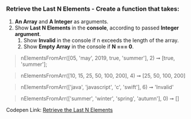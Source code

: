 ### Retrieve the Last N Elements - Create a function that takes: 

1. **An Array** and **A Integer** as arguments. 
1. Show **Last N Elements** in the **console**, according to passed **Integer argument**.
    1. Show **Invalid** in the console if n exceeds the length of the array.
    1. Show **Empty Array** in the console  if **N === 0**.

> nElementsFromArr([05, 'may', 2019, true, 'summer'], 2) ➞ [true, 'summer'];

> nElementsFromArr([10, 15, 25, 50, 100, 200], 4) ➞ [25, 50, 100, 200]

> nElementsFromArr(['java', 'javascript', 'c', 'swift'], 6) ➞ 'Invalid'

> nElementsFromArr(['summer', 'winter', 'spring', 'autumn'], 0) ➞ []

Codepen Link: [Retrieve the Last N Elements](https://codepen.io/naveencoder/pen/yWgaxZ)